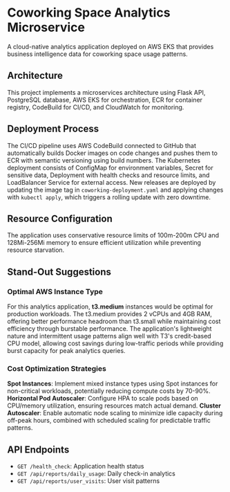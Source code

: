 # Coworking Space Analytics Microservice

A cloud-native analytics application deployed on AWS EKS that provides business intelligence data for coworking space usage patterns.

## Architecture

This project implements a microservices architecture using Flask API, PostgreSQL database, AWS EKS for orchestration, ECR for container registry, CodeBuild for CI/CD, and CloudWatch for monitoring.

## Deployment Process

The CI/CD pipeline uses AWS CodeBuild connected to GitHub that automatically builds Docker images on code changes and pushes them to ECR with semantic versioning using build numbers. The Kubernetes deployment consists of ConfigMap for environment variables, Secret for sensitive data, Deployment with health checks and resource limits, and LoadBalancer Service for external access. New releases are deployed by updating the image tag in `coworking-deployment.yaml` and applying changes with `kubectl apply`, which triggers a rolling update with zero downtime.

## Resource Configuration

The application uses conservative resource limits of 100m-200m CPU and 128Mi-256Mi memory to ensure efficient utilization while preventing resource starvation.

## Stand-Out Suggestions

### Optimal AWS Instance Type
For this analytics application, **t3.medium** instances would be optimal for production workloads. The t3.medium provides 2 vCPUs and 4GB RAM, offering better performance headroom than t3.small while maintaining cost efficiency through burstable performance. The application's lightweight nature and intermittent usage patterns align well with T3's credit-based CPU model, allowing cost savings during low-traffic periods while providing burst capacity for peak analytics queries.

### Cost Optimization Strategies
**Spot Instances**: Implement mixed instance types using Spot instances for non-critical workloads, potentially reducing compute costs by 70-90%. **Horizontal Pod Autoscaler**: Configure HPA to scale pods based on CPU/memory utilization, ensuring resources match actual demand. **Cluster Autoscaler**: Enable automatic node scaling to minimize idle capacity during off-peak hours, combined with scheduled scaling for predictable traffic patterns.

## API Endpoints

- `GET /health_check`: Application health status
- `GET /api/reports/daily_usage`: Daily check-in analytics  
- `GET /api/reports/user_visits`: User visit patterns